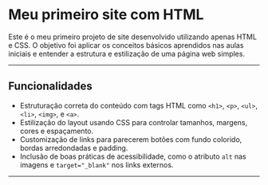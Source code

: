 # Meu primeiro site com HTML 

Este é o meu primeiro projeto de site desenvolvido utilizando apenas HTML e CSS. O objetivo foi aplicar os conceitos básicos aprendidos nas aulas iniciais e entender a estrutura e estilização de uma página web simples.

---

## Funcionalidades

- Estruturação correta do conteúdo com tags HTML como `<h1>`, `<p>`, `<ul>`, `<li>`, `<img>`, e `<a>`.
- Estilização do layout usando CSS para controlar tamanhos, margens, cores e espaçamento.
- Customização de links para parecerem botões com fundo colorido, bordas arredondadas e padding.
- Inclusão de boas práticas de acessibilidade, como o atributo `alt` nas imagens e `target="_blank"` nos links externos.

---

